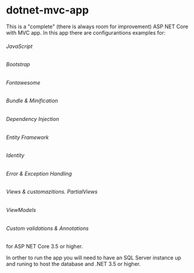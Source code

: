 # dotnet-mvc-app

This is a "complete" (there is always room for improvement) ASP NET Core with MVC app.
In this app there are configurantions examples for:

###### JavaScript
###### Bootstrap
###### Fontawesome
###### Bundle & Minification
###### Dependency Injection
###### Entity Framework
###### Identity
###### Error & Exception Handling
###### Views & customazitions. PartialViews 
###### ViewModels
###### Custom validations & Annotations

for ASP NET Core 3.5 or higher.

In orther to run the app you will need to have an SQL Server instance up and runing to host the database and .NET 3.5 or higher.

